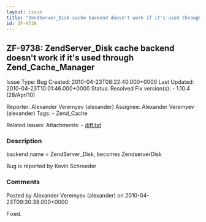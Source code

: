 ```yaml
---
layout: issue
title: "ZendServer_Disk cache backend doesn't work if it's used through Zend_Cache_Manager"
id: ZF-9738
---
```


ZF-9738: ZendServer\_Disk cache backend doesn't work if it's used through Zend\_Cache\_Manager
----------------------------------------------------------------------------------------------

 Issue Type: Bug Created: 2010-04-23T08:22:40.000+0000 Last Updated: 2010-04-23T10:01:46.000+0000 Status: Resolved Fix version(s): - 1.10.4 (28/Apr/10)
 
 Reporter:  Alexander Veremyev (alexander)  Assignee:  Alexander Veremyev (alexander)  Tags: - Zend\_Cache
 
 Related issues: 
 Attachments: - [diff.txt](/issues/secure/attachment/13031/diff.txt)
 
### Description

backend.name = ZendServer\_Disk, becomes ZendserverDisk

Bug is reported by Kevin Schroeder

 

 

### Comments

Posted by Alexander Veremyev (alexander) on 2010-04-23T09:30:38.000+0000

Fixed.

 

 